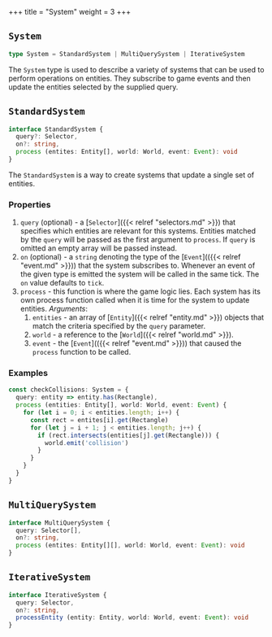 +++
title = "System"
weight = 3
+++

## `System`

```typescript
type System = StandardSystem | MultiQuerySystem | IterativeSystem
```

The `System` type is used to describe a variety of systems that can be used
to perform operations on entities. They subscribe to game events and then update
the entities selected by the supplied query.

## `StandardSystem`

```typescript
interface StandardSystem {
  query?: Selector,
  on?: string,
  process (entites: Entity[], world: World, event: Event): void
}
```

The `StandardSystem` is a way to create systems that update a single set of
entities.

### Properties

1. `query` (optional) - a [`Selector`]({{< relref "selectors.md" >}}) that
    specifies which entities are relevant for this systems. Entities matched
    by the `query` will be passed as the first argument to `process`. If `query`
    is omitted an empty array will be passed instead.
1. `on` (optional) - a `string` denoting the type of the
    [`Event`](({{< relref "event.md" >}})) that the system subscribes to.
    Whenever an event of the given type is emitted the system will be called in
    the same tick. The `on` value defaults to `tick`.
1. `process` - this function is where the game logic lies. Each system has
    its own process function called when it is time for the system to update
    entities. *Arguments*:
    1. `entities` - an array of [`Entity`]({{< relref "entity.md" >}}) objects
        that match the criteria specified by the `query` parameter.
    2. `world` - a reference to the [`World`]({{< relref "world.md" >}}).
    3. `event` - the [`Event`](({{< relref "event.md" >}})) that caused the
        `process` function to be called.

### Examples

```typescript
const checkCollisions: System = {
  query: entity => entity.has(Rectangle),
  process (entities: Entity[], world: World, event: Event) {
    for (let i = 0; i < entities.length; i++) {
      const rect = entites[i].get(Rectangle)
      for (let j = i + 1; j < entities.length; j++) {
        if (rect.intersects(entities[j].get(Rectangle))) {
          world.emit('collision')
        }
      }
    }
  }
}
```

## `MultiQuerySystem`

```typescript
interface MultiQuerySystem {
  query: Selector[],
  on?: string,
  process (entites: Entity[][], world: World, event: Event): void
}
```

## `IterativeSystem`

```typescript
interface IterativeSystem {
  query: Selector,
  on?: string,
  processEntity (entity: Entity, world: World, event: Event): void
}
```
